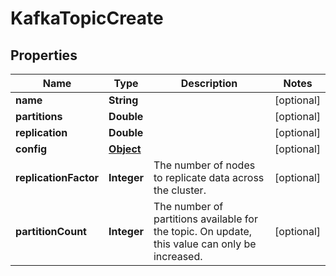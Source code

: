 

# KafkaTopicCreate


## Properties

| Name | Type | Description | Notes |
|------------ | ------------- | ------------- | -------------|
|**name** | **String** |  |  [optional] |
|**partitions** | **Double** |  |  [optional] |
|**replication** | **Double** |  |  [optional] |
|**config** | [**Object**](Object.md) |  |  [optional] |
|**replicationFactor** | **Integer** | The number of nodes to replicate data across the cluster. |  [optional] |
|**partitionCount** | **Integer** | The number of partitions available for the topic. On update, this value can only be increased. |  [optional] |



